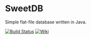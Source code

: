 # SweetDB
Simple flat-file database written in Java.

[![Build Status](https://travis-ci.org/sweetcode/SweetDB.svg?branch=master)](https://travis-ci.org/sweetcode/SweetDB)
[![Wiki](https://cdn0.iconfinder.com/data/icons/socialize-part-3-icons-set/24/wikipedia.png)](https://github.com/sweetcode/SweetDB/wiki)

